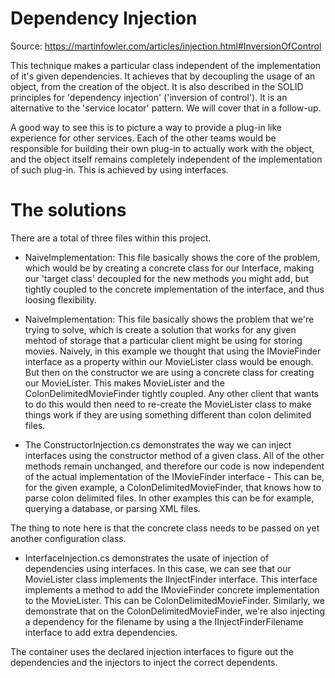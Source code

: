 # Dependency Injection

Source: https://martinfowler.com/articles/injection.html#InversionOfControl

This technique makes a particular class independent of the implementation of it's given dependencies.
It achieves that by decoupling the usage of an object, from the creation of the object. It is also
described in the SOLID principles for 'dependency injection' ('inversion of control'). It is an alternative
to the 'service locator' pattern. We will cover that in a follow-up.

A good way to see this is to picture a way to provide a plug-in like experience for other services.
Each of the other teams would be responsible for building their own plug-in to actually work with the
object, and the object itself remains completely independent of the implementation of such plug-in.
This is achieved by using interfaces.


# The solutions

There are a total of three files within this project.

* NaiveImplementation: This file basically shows the core of the problem, which would be by 
creating a concrete class for our Interface, making our 'target class' decoupled for the new methods
you might add, but tightly coupled to the concrete implementation of the interface, and thus loosing
flexibility.

* NaiveImplementation: This file basically shows the problem that we're trying to solve, which is
create a solution that works for any given mehtod of storage that a particular client might be using
for storing movies. Naively, in this example we thought that using the IMovieFinder interface as a 
property within our MovieLister class would be enough. But then on the constructor we are using a
concrete class for creating our MovieLister. This makes MovieLister and the ColonDelimitedMovieFinder
tightly coupled. Any other client that wants to do this would then need to re-create the MovieLister
class to make things work if they are using something different than colon delimited files.

* The ConstructorInjection.cs demonstrates the way we can inject interfaces using the constructor
method of a given class. All of the other methods remain unchanged, and therefore our code is now
independent of the actual implementation of the IMovieFinder interface - This can be, for the given
example, a ColonDelimitedMovieFinder, that knows how to parse colon delimited files. In other
examples this can be for example, querying a database, or parsing XML files.

The thing to note here is that the concrete class needs to be passed on yet another configuration class.

* InterfaceInjection.cs demonstrates the usate of injection of dependencies using interfaces. In this 
case, we can see that our MovieLister class implements the IInjectFinder interface. This interface
implements a method to add the IMovieFinder concrete implementation to the MovieLister. This can be
ColonDelimitedMovieFinder. Similarly, we demonstrate that on the ColonDelimitedMovieFinder, we're also
injecting a dependency for the filename by using a the IInjectFinderFilename interface to add extra
dependencies.

The container uses the declared injection interfaces to figure out the dependencies and the injectors to 
inject the correct dependents.

